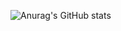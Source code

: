 ![Anurag's GitHub stats](https://github-readme-stats.vercel.app/api?username=onikiienko&count_private=true&show_icons=true)
